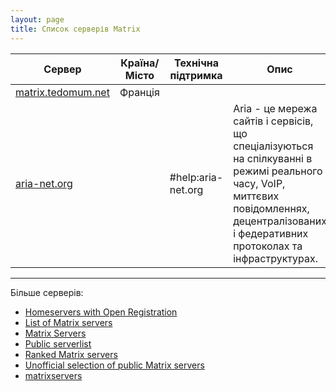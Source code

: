 ```yaml
---
layout: page
title: Список серверів Matrix
---
```

| Сервер                                           | Країна/Місто | Технічна підтримка | Опис                                                                                                                                                                                                |
|--------------------------------------------------|:------------:|--------------------|-----------------------------------------------------------------------------------------------------------------------------------------------------------------------------------------------------|
| [matrix.tedomum.net](https://matrix.tedomum.net) |   Франція    |                    |                                                                                                                                                                                                     |
| [aria-net.org](https://aria-net.org)             |              | #help:aria-net.org | Aria - це мережа сайтів і сервісів, що спеціалізуються на спілкуванні в режимі реального часу, VoIP, миттєвих повідомленнях, децентралізованих і федеративних протоколах та інфраструктурах. |

---

Більше серверів: 
- [Homeservers with Open Registration](https://servers.joinmatrix.org/)
- [List of Matrix servers](https://tatsumoto-ren.github.io/blog/list-of-matrix-servers.html)
- [Matrix Servers](https://codeberg.org/mskf1383/Matrix-Servers)
- [Public serverlist](https://lar.ven.uber.space/services/matrix/public_serverlist)
- [Ranked Matrix servers](https://tatsumoto-ren.github.io/matrix/)
- [Unofficial selection of public Matrix servers](https://www.hello-matrix.net/public_servers.php)
- [matrixservers](https://github.com/ara4n/matrixservers)
